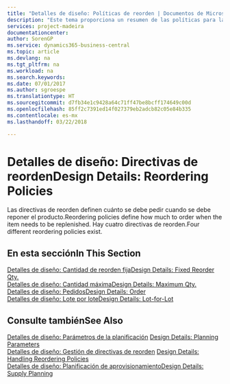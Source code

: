 ```yaml
---
title: "Detalles de diseño: Políticas de reorden | Documentos de Microsoft"
description: "Este tema proporciona un resumen de las políticas para la reposición de producto."
services: project-madeira
documentationcenter: 
author: SorenGP
ms.service: dynamics365-business-central
ms.topic: article
ms.devlang: na
ms.tgt_pltfrm: na
ms.workload: na
ms.search.keywords: 
ms.date: 07/01/2017
ms.author: sgroespe
ms.translationtype: HT
ms.sourcegitcommit: d7fb34e1c9428a64c71ff47be8bcff174649c00d
ms.openlocfilehash: 85ff2c7391ed14f027379eb2adcb82c05e84b335
ms.contentlocale: es-mx
ms.lasthandoff: 03/22/2018

---
```

# <a name="design-details-reordering-policies"></a><span data-ttu-id="9e139-103">Detalles de diseño: Directivas de reorden</span><span class="sxs-lookup"><span data-stu-id="9e139-103">Design Details: Reordering Policies</span></span>
<span data-ttu-id="9e139-104">Las directivas de reorden definen cuánto se debe pedir cuando se debe reponer el producto.</span><span class="sxs-lookup"><span data-stu-id="9e139-104">Reordering policies define how much to order when the item needs to be replenished.</span></span> <span data-ttu-id="9e139-105">Hay cuatro directivas de reorden.</span><span class="sxs-lookup"><span data-stu-id="9e139-105">Four different reordering policies exist.</span></span>  

## <a name="in-this-section"></a><span data-ttu-id="9e139-106">En esta sección</span><span class="sxs-lookup"><span data-stu-id="9e139-106">In This Section</span></span>  
[<span data-ttu-id="9e139-107">Detalles de diseño: Cantidad de reorden fija</span><span class="sxs-lookup"><span data-stu-id="9e139-107">Design Details: Fixed Reorder Qty.</span></span>](design-details-fixed-reorder-qty.md)  
[<span data-ttu-id="9e139-108">Detalles de diseño: Cantidad máxima</span><span class="sxs-lookup"><span data-stu-id="9e139-108">Design Details: Maximum Qty.</span></span>](design-details-maximum-qty.md)  
[<span data-ttu-id="9e139-109">Detalles de diseño: Pedidos</span><span class="sxs-lookup"><span data-stu-id="9e139-109">Design Details: Order</span></span>](design-details-order.md)  
[<span data-ttu-id="9e139-110">Detalles de diseño: Lote por lote</span><span class="sxs-lookup"><span data-stu-id="9e139-110">Design Details: Lot-for-Lot</span></span>](design-details-lot-for-lot.md)  

## <a name="see-also"></a><span data-ttu-id="9e139-111">Consulte también</span><span class="sxs-lookup"><span data-stu-id="9e139-111">See Also</span></span>  
<span data-ttu-id="9e139-112">[Detalles de diseño: Parámetros de la planificación](design-details-planning-parameters.md) </span><span class="sxs-lookup"><span data-stu-id="9e139-112">[Design Details: Planning Parameters](design-details-planning-parameters.md) </span></span>  
<span data-ttu-id="9e139-113">[Detalles de diseño: Gestión de directivas de reorden](design-details-handling-reordering-policies.md) </span><span class="sxs-lookup"><span data-stu-id="9e139-113">[Design Details: Handling Reordering Policies](design-details-handling-reordering-policies.md) </span></span>  
[<span data-ttu-id="9e139-114">Detalles de diseño: Planificación de aprovisionamiento</span><span class="sxs-lookup"><span data-stu-id="9e139-114">Design Details: Supply Planning</span></span>](design-details-supply-planning.md)

